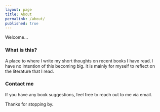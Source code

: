 ```yaml
---
layout: page
title: About
permalink: /about/
published: true
---
```


Welcome...

### What is this?

A place to where I write my short thoughts on recent books I have read. I have no intention of this becoming big. It is mainly for myself to reflect on the literature that I read.

### Contact me

If you have any book suggestions, feel free to reach out to me via email.

Thanks for stopping by.
